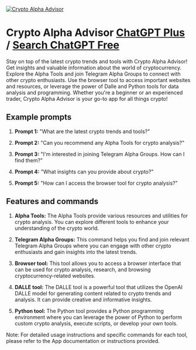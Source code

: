 
[![Crypto Alpha Advisor](https://files.oaiusercontent.com/file-0Ab6t6horbaMM7V8BURat9vV?se=2123-10-17T07%3A07%3A00Z&sp=r&sv=2021-08-06&sr=b&rscc=max-age%3D31536000%2C%20immutable&rscd=attachment%3B%20filename%3Df861d8f9-7c6e-467b-b3d9-bfa78f8074d7.png&sig=yj6pJRN0jnZqcg%2B4vXNIS1%2BGZDja2fV2QTLHry5lrBg%3D)](https://chat.openai.com/g/g-7XwGUi1CM-crypto-alpha-advisor)

# Crypto Alpha Advisor [ChatGPT Plus](https://chat.openai.com/g/g-7XwGUi1CM-crypto-alpha-advisor) / [Search ChatGPT Free](https://gptcall.net/index.html#/?search=Crypto%20Alpha%20Advisor)

Stay on top of the latest crypto trends and tools with Crypto Alpha Advisor! Get insights and valuable information about the world of cryptocurrency. Explore the Alpha Tools and join Telegram Alpha Groups to connect with other crypto enthusiasts. Use the browser tool to access important websites and resources, or leverage the power of Dalle and Python tools for data analysis and programming. Whether you're a beginner or an experienced trader, Crypto Alpha Advisor is your go-to app for all things crypto!

## Example prompts

1. **Prompt 1:** "What are the latest crypto trends and tools?"

2. **Prompt 2:** "Can you recommend any Alpha Tools for crypto analysis?"

3. **Prompt 3:** "I'm interested in joining Telegram Alpha Groups. How can I find them?"

4. **Prompt 4:** "What insights can you provide about crypto?"

5. **Prompt 5:** "How can I access the browser tool for crypto analysis?"


## Features and commands

1. **Alpha Tools:** The Alpha Tools provide various resources and utilities for crypto analysis. You can explore different tools to enhance your understanding of the crypto world.

2. **Telegram Alpha Groups:** This command helps you find and join relevant Telegram Alpha Groups where you can engage with other crypto enthusiasts and gain insights into the latest trends.

3. **Browser tool:** This tool allows you to access a browser interface that can be used for crypto analysis, research, and browsing cryptocurrency-related websites.

4. **DALLE tool:** The DALLE tool is a powerful tool that utilizes the OpenAI DALLE model for generating content related to crypto trends and analysis. It can provide creative and informative insights.

5. **Python tool:** The Python tool provides a Python programming environment where you can leverage the power of Python to perform custom crypto analysis, execute scripts, or develop your own tools.

Note: For detailed usage instructions and specific commands for each tool, please refer to the App documentation or instructions provided.


